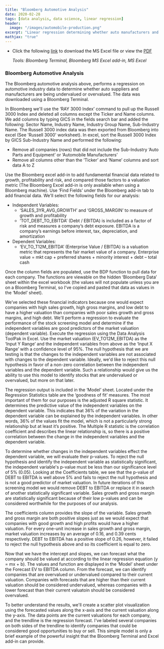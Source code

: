 ```yaml
---
title: "Bloomberg Automotive Analysis"
date: 2020-02-28
tags: [data analysis, data science, linear regression]
header:
  image: "/images/automobile-production.png" 
excerpt: "Linear regression determining whether auto manufacturers and suppliers are overvalued or undervalued. _Tools: Bloomberg Terminal, Bloomberg MS Excel add-in, MS Excel_"
mathjax: "true"
---
```

- Click the following [link](https://github.com/mdreck/mdreck.github.io/blob/master/bloomberg_analysis/bloomberg_analysis.xlsx) to download the MS Excel file or view the [PDF](https://github.com/mdreck/mdreck.github.io/blob/master/bloomberg_analysis/bloomberg_analysis.pdf)

  _Tools: Bloomberg Terminal, Bloomberg MS Excel add-in, MS Excel_

### Bloomberg Automotive Analysis
 The Bloomberg automotive analysis above, performs a regression on automotive industry data to determine whether auto suppliers and manufacturers are being undervalued or overvalued. The data was downloaded using a Bloomberg Terminal.
 
In Bloomberg we'll use the ‘RAY 3000 Index’ command to pull up the Russell 3000 Index and deleted all columns except the Ticker and Name columns. We add columns by typing GICS in the fields search bar and added the following: Sector Name, Industry Name, Industry Group Name, Sub-Industry Name. The Russell 3000 index data was then exported from Bloomberg into excel (See 'Russell 3000' worksheet).
In excel, sort the Russell 3000 Index by GICS Sub-Industry Name and performed the following: 
- Remove all companies (rows) that did not include the Sub-Industry ‘Auto Parts and Equipment’ or ‘Automobile Manufacturers’
- Remove all columns other than the ‘Ticker’ and ‘Name’ columns and sort data A to Z

Use the Bloomberg excel add-in to add fundamental financial data related to growth, profitability and risk, and compared those factors to a valuation metric (The Bloomberg Excel add-in is only available when using a Bloomberg machine). 
Use ‘Find Fields’ under the Bloomberg add-in tab to add financial data. We'll select the following fields for our analysis:
- Independent Variables:
  - ‘SALES_3YR_AVG_GROWTH’ and ‘GROSS_MARGIN’ to measure of growth and profitability 
  - ‘TOT_DEBT_TO_EBITDA’ (Debt / EBITDA) is included as a factor of risk and measures a company’s debt exposure. EBITDA is a company’s earnings before interest, tax, depreciation, and amortization
- Dependent Variables:
  - ‘EV_TO_T12M_EBITDA’ (Enterprise Value / EBITDA) is a valuation metric that represents the fair market value of a company. Enterprise value = mkt cap + preferred shares + minority interest + debt – total cash

Once the column fields are populated, use the BDP function to pull data for each company. The functions are viewable on the hidden ‘Bloomberg Data’ sheet within the excel workbook (the values will not populate unless you are on a Bloomberg Terminal, so I've copied and pasted that data as values in the ‘Model’ sheet).

We’ve selected these financial indicators because one would expect companies with high sales growth, high gross margins, and low debt to have a higher valuation than companies with poor sales growth and gross margins, and high debt. We'll perform a regression to evaluate the performance of the stock screening model and determine if the independent variables are good predictors of the market valuation (dependent variable). Execute the regression using the Data Analysis ToolPak in Excel. Use the market valuation (EV_TO12M_EBITDA) as the ‘Input Y Range’ and the independent variables from above as the ‘Input X Range’ with a confidence level of 95%. The null hypothesis that we are testing is that the changes to the independent variables are not associated with changes to the dependent variable. Ideally, we'd like to reject this null hypothesis in favor of a non-zero correlation between the independent variables and the dependent variable. Such a relationship would give us the ability to use this model to identify stocks that are undervalued or overvalued, but more on that later.  

The regression output is included in the ‘Model’ sheet. Located under the Regression Statistics table are the ‘goodness of fit’ measures. The most important of them for our purposes is the adjusted R square statistic. It determines the predictive value of the independent variables on the dependent variable. This indicates that 36% of the variation in the dependent variable can be explained by the independent variables. In other words, 36% of the values fit the model, which is not a particularly strong relationship but at least it’s positive. The Multiple R statistic is the correlation coefficient and describes the linear relationship is, so there is a positive correlation between the change in the independent variables and the dependent variable. 
 
To determine whether changes in the independent variables effect the dependent variable, we will evaluate their p-values. To reject the null hypothesis and identify the independent variable as statistically significant, the independent variable's p-value must be less than our significance level of 5% (0.05). Looking at the Coefficients table, we see that the p-value of DEBT to EBITDA is well above 5% and fails to reject the null hypothesis and is not a good predictor of market valuation. In future iterations of this screening model we would remove DEBT to EBITDA or replace it in search of another statistically significant variable. Sales growth and gross margin are statistically significant because of their low p-values and can be considered worthwhile for the purposes of our analysis. 

The coefficients column provides the slope of the variable. Sales growth and gross margin are both positive slopes just as we would expect that companies with good growth and high profits would have a higher valuation. For every one-unit increase in sales growth and gross margin, market valuation increases by an average of 0.16, and 0.39 cents respectively. DEBT to EBITDA has a positive slope of 0.26, however, it failed to reject the null hypothesis above and so its coefficient is equal to zero.   

Now that we have the intercept and slopes, we can forecast what the company should be valued at according to the linear regression equation (y = mx + b). The values and function are displayed in the ‘Model’ sheet under the Forecast EV to EBITDA column. From the forecast, we can identify companies that are overvalued or undervalued compared to their current valuation. Companies with forecasts that are higher than their current valuation should be considered undervalued, whereas companies with a lower forecast than their current valuatoin should be considered overvalued. 

To better understand the results, we'll create a scatter plot visualization using the forecasted values along the x-axis and the current valuation along the y-axis. The data points are the current valuations for each company, and the trendline is the regression forecast. I've labeled several companies on both sides of the trendline to identify companies that could be considered good opportunities to buy or sell. This simple model is only a brief example of the powerful insight that the Bloomberg Terminal and Excel add-in can provide.
